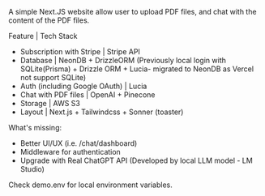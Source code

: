 A simple Next.JS website allow user to upload PDF files, and chat with the content of the PDF files.

Feature | Tech Stack
- Subscription with Stripe | Stripe API
- Database | NeonDB + DrizzleORM (Previously local login with SQLite(Prisma) + Drizzle ORM + Lucia- migrated to NeonDB as Vercel not support SQLite)
- Auth (including Google OAuth) | Lucia
- Chat with PDF files | OpenAI + Pinecone 
- Storage | AWS S3
- Layout | Next.js + Tailwindcss + Sonner (toaster)

What's missing:
- Better UI/UX (i.e. /chat/dashboard)
- Middleware for authentication
- Upgrade with Real ChatGPT API (Developed by local LLM model - LM Studio)


Check demo.env for local environment variables.